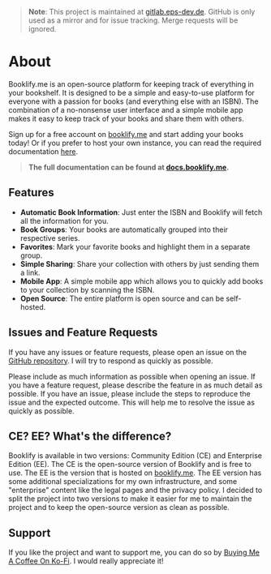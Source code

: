 > **Note**: This project is maintained at [gitlab.eps-dev.de](https://gitlab.eps-dev.de/Lilly/booklify-ce). GitHub is only used as a mirror and for issue tracking. Merge requests will be ignored.
# About

Booklify.me is an open-source platform for keeping track of everything in your bookshelf. It is designed to be a simple and easy-to-use platform for everyone with a passion for books (and everything else with an ISBN). The combination of a no-nonsense user interface and a simple mobile app makes it easy to keep track of your books and share them with others.

Sign up for a free account on [booklify.me](https://booklify.me) and start adding your books today! Or if you prefer to host your own instance, you can read the required documentation [here](https://docs.booklify.me/).

> **The full documentation can be found at [docs.booklify.me](https://docs.booklify.me/).**


## Features

- **Automatic Book Information**: Just enter the ISBN and Booklify will fetch all the information for you.
- **Book Groups**: Your books are automatically grouped into their respective series.
- **Favorites**: Mark your favorite books and highlight them in a separate group.
- **Simple Sharing**: Share your collection with others by just sending them a link.
- **Mobile App**: A simple mobile app which allows you to quickly add books to your collection by scanning the ISBN.
- **Open Source**: The entire platform is open source and can be self-hosted.

## Issues and Feature Requests

If you have any issues or feature requests, please open an issue on the [GitHub repository](https://github.com/LillySchramm/Booklify.me/issues). I will try to respond as quickly as possible.

Please include as much information as possible when opening an issue. If you have a feature request, please describe the feature in as much detail as possible. If you have an issue, please include the steps to reproduce the issue and the expected outcome. This will help me to resolve the issue as quickly as possible.

## CE? EE? What's the difference?

Booklify is available in two versions: Community Edition (CE) and Enterprise Edition (EE). The CE is the open-source version of Booklify and is free to use. The EE is the version that is hosted on [booklify.me](https://booklify.me). The EE version has some additional specializations for my own infrastructure, and some "enterprise" content like the legal pages and the privacy policy. I decided to split the project into two versions to make it easier for me to maintain the project and to keep the open-source version as clean as possible.

## Support

If you like the project and want to support me, you can do so by [Buying Me A Coffee On Ko-Fi](https://ko-fi.com/lillychan_). I would really appreciate it!
